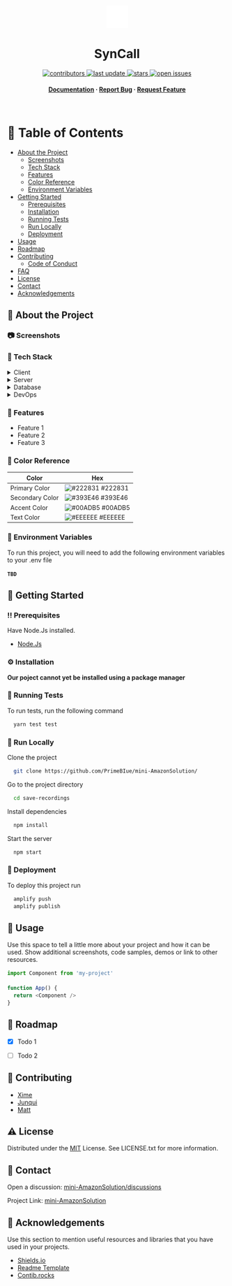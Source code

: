 <!--
Original project forked from: Louis3797/awesome-readme-template
-->
<div align="center">

  <img src="./amazon-solution/src/assets/Syncall_logo.png" alt="logo" width="auto" height="auto" />
  <h1>SynCall</h1>
  
  
  
<!-- Badges -->
<p>
  <a href="https://github.com/PrimeBIue/mini-AmazonSolution/graphs/contributors">
    <img src="https://img.shields.io/github/contributors/PrimeBIue/mini-AmazonSolution" alt="contributors" />
  </a>
  <a href="">
    <img src="https://img.shields.io/github/last-commit/PrimeBIue/mini-AmazonSolution" alt="last update" />
  </a>
  <a href="https://github.com/PrimeBIue/mini-AmazonSolution/stargazers">
    <img src="https://img.shields.io/github/stars/PrimeBIue/mini-AmazonSolution" alt="stars" />
  </a>
  <a href="https://github.com/PrimeBIue/mini-AmazonSolution/issues/">
    <img src="https://img.shields.io/github/issues/PrimeBIue/mini-AmazonSolution" alt="open issues" />
  </a>
  <!-- <a href="https://github.com/Louis3797/awesome-readme-template/blob/master/LICENSE.txt">
    <img src="https://img.shields.io/github/license/PrimeBIue/mini-AmazonSolution" alt="license" />
  </a> -->
</p>
   
<h4>
    <!-- <a href="https://github.com/Louis3797/awesome-readme-template/">View Demo</a>
  <span> · </span> -->
    <a href="https://github.com/PrimeBIue/mini-AmazonSolution/wiki">Documentation</a>
  <span> · </span>
    <a href="https://github.com/PrimeBIue/mini-AmazonSolution/issues/">Report Bug</a>
  <span> · </span>
    <a href="https://github.com/PrimeBIue/mini-AmazonSolution/issues/">Request Feature</a>
  </h4>
</div>

<br />

<!-- Table of Contents -->
# :notebook_with_decorative_cover: Table of Contents

- [About the Project](#about-the-project)
  * [Screenshots](#screenshots)
  * [Tech Stack](#tech-stack)
  * [Features](#features)
  * [Color Reference](#color-reference)
  * [Environment Variables](#environment-variables)
- [Getting Started](#getting-started)
  * [Prerequisites](#prerequisites)
  * [Installation](#installation)
  * [Running Tests](#running-tests)
  * [Run Locally](#run-locally)
  * [Deployment](#deployment)
- [Usage](#usage)
- [Roadmap](#roadmap)
- [Contributing](#contributing)
  * [Code of Conduct](#code-of-conduct)
- [FAQ](#faq)
- [License](#license)
- [Contact](#contact)
- [Acknowledgements](#acknowledgements)
  

<!-- About the Project -->
## :star2: About the Project


<!-- Screenshots -->
### :camera: Screenshots



<!-- TechStack -->
### :space_invader: Tech Stack

<details>
  <summary>Client</summary>
  <ul>
    <li><a href="https://reactjs.org/">React.js</a></li>
    <li><a href="https://tailwindcss.com/">TailwindCSS</a></li>
  </ul>
</details>

<details>
  <summary>Server</summary>
  <ul>
    <li><a href="https://nodejs.org/en/">Node.js</a></li>
    <li><a href="https://graphql.org/">GraphQL</a></li>
  </ul>
</details>

<details>
<summary>Database</summary>
  <ul>
    <li><a href="https://aws.amazon.com/dynamodb/">DynamoDB</a></li>
  </ul>
</details>

<details>
<summary>DevOps</summary>
  <ul>
    <li><a href="https://aws.amazon.com/amplify/">Amazon Amplify</a></li>
  </ul>
</details>

<!-- Features -->
### :dart: Features

- Feature 1
- Feature 2
- Feature 3

<!-- Color Reference -->
### :art: Color Reference

| Color             | Hex                                                                |
| ----------------- | ------------------------------------------------------------------ |
| Primary Color | ![#222831](https://via.placeholder.com/10/222831?text=+) #222831 |
| Secondary Color | ![#393E46](https://via.placeholder.com/10/393E46?text=+) #393E46 |
| Accent Color | ![#00ADB5](https://via.placeholder.com/10/00ADB5?text=+) #00ADB5 |
| Text Color | ![#EEEEEE](https://via.placeholder.com/10/EEEEEE?text=+) #EEEEEE |


<!-- Env Variables -->
### :key: Environment Variables

To run this project, you will need to add the following environment variables to your .env file

**`TBD`**

<!-- Getting Started -->
## 	:toolbox: Getting Started

<!-- Prerequisites -->
### :bangbang: Prerequisites

Have Node.Js installed.

- [Node.Js](https://nodejs.org/en/)

<!-- Installation -->
### :gear: Installation

**Our poject cannot yet be installed using a package manager**
   
<!-- Running Tests -->
### :test_tube: Running Tests

To run tests, run the following command

```bash
  yarn test test
```

<!-- Run Locally -->
### :running: Run Locally

Clone the project

```bash
  git clone https://github.com/PrimeBIue/mini-AmazonSolution/
```

Go to the project directory

```bash
  cd save-recordings
```

Install dependencies

```bash
  npm install
```

Start the server

```bash
  npm start
```


<!-- Deployment -->
### :triangular_flag_on_post: Deployment

To deploy this project run

```bash
  amplify push
  amplify publish
```


<!-- Usage -->
## :eyes: Usage

Use this space to tell a little more about your project and how it can be used. Show additional screenshots, code samples, demos or link to other resources.


```javascript
import Component from 'my-project'

function App() {
  return <Component />
}
```

<!-- Roadmap -->
## :compass: Roadmap

* [x] Todo 1
* [ ] Todo 2


<!-- Contributing -->
## :wave: Contributing

- [Xime](https://github.com/Ximena-gonzalez)  
- [Junqui](https://github.com/SebastianJuncosL)
- [Matt](https://github.com/mateoglzc)

<!-- <a href="https://github.com/PrimeBIue/mini-AmazonSolution/graphs/contributors">
  <img src="https://contrib.rocks/image?repo=PrimeBIue/mini-AmazonSolution" />
</a> -->

<!-- License -->
## :warning: License

Distributed under the [MIT](https://choosealicense.com/licenses/mit/) License. See LICENSE.txt for more information.

<!-- Contact -->
## :handshake: Contact

Open a discussion: [
  mini-AmazonSolution/discussions](https://github.com/PrimeBIue/mini-AmazonSolution/discussions)

Project Link: [mini-AmazonSolution](https://github.com/PrimeBIue/mini-AmazonSolution)


<!-- Acknowledgments -->
## :gem: Acknowledgements

Use this section to mention useful resources and libraries that you have used in your projects.

 - [Shields.io](https://shields.io/)
 - [Readme Template](https://github.com/matiassingers/awesome-readme)
 - [Contib.rocks](https://contrib.rocks/preview)
 